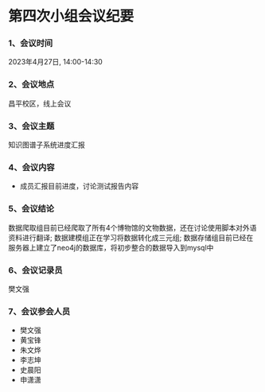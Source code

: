 # 第四次小组会议纪要

### 1、会议时间

2023年4月27日, 14:00-14:30

### 2、会议地点

昌平校区，线上会议

### 3、会议主题

知识图谱子系统进度汇报

### 4、会议内容

- 成员汇报目前进度，讨论测试报告内容

### 5、会议结论

数据爬取组目前已经爬取了所有4个博物馆的文物数据，还在讨论使用脚本对外语资料进行翻译;
数据建模组正在学习将数据转化成三元组;
数据存储组目前已经在服务器上建立了neo4j的数据库，将初步整合的数据导入到mysql中

### 6、会议记录员

樊文强

### 7、会议参会人员

- 樊文强
- 黄宝锋
- 朱文烨
- 李志坤
- 史晨阳
- 申潇潇